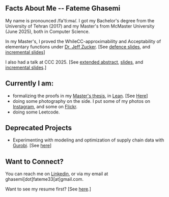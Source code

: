 ## Facts About Me -- Fateme Ghasemi
 My name is pronounced /fa'ti:mə/. I got my Bachelor's degree from the University of Tehran (2017) and my Master's from McMaster University (June 2025), both in Computer Science.

 
 In my Master's, I proved the WhileCC-approximability and Acceptability of elementary functions under [Dr. Jeff Zucker](https://www.cas.mcmaster.ca/~zucker/). [See [defence slides](https://github.com/sfzgzs/sfzgzs/blob/d03ce1fab098469903e69d3541c146a54b1d4426/Thesis_Defense_Slides.pdf), and [incremental slides](https://github.com/sfzgzs/sfzgzs/blob/d03ce1fab098469903e69d3541c146a54b1d4426/Thesis_Defence_Inc_slides.pdf)]

I also had a talk at CCC 2025. [See [extended abstract](https://github.com/sfzgzs/thesis/blob/main/CCC2025_extended_abstract.pdf), [slides](https://github.com/sfzgzs/thesis/blob/main/CCC-2025/main-handout.pdf), and [incremental slides](https://github.com/sfzgzs/thesis/blob/main/CCC-2025/main-inc.pdf).]
 
## Currently I am:
 - formalizing the proofs in my [Master's thesis](https://macsphere.mcmaster.ca/handle/11375/31564), in [Lean](https://lean-lang.org/). [See [Here](https://github.com/sfzgzs/whilecc-approximability)]
 - doing some photography on the side. I put some of my photos on [Instagram](https://www.instagram.com/shots_by_fateme/), and some on [Flickr](https://www.flickr.com/photos/shots_by_fateme/).
 - doing some Leetcode.

## Deprecated Projects
 - Experimenting with modeling and optimization of supply chain data with [Gurobi](https://www.gurobi.com/). [See [here](https://github.com/sfzgzs/gurobi-notes)]

## Want to Connect?
 You can reach me on [Linkedin](https://www.linkedin.com/in/fghasemi/), or via my email at ghasemi[dot]fateme33[at]gmail.com.
 
 Want to see my resume first? [See [here](https://github.com/sfzgzs/sfzgzs/blob/main/Fateme_Ghasemi_Resume.pdf).]
